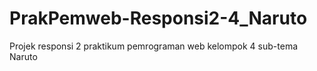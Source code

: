 # PrakPemweb-Responsi2-4_Naruto
 Projek responsi 2 praktikum pemrograman web kelompok 4 sub-tema Naruto
